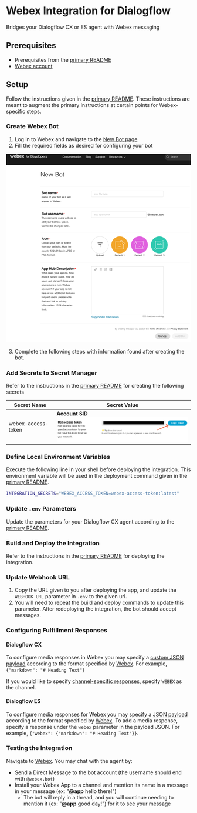 # Webex Integration for Dialogflow

Bridges your Dialogflow CX or ES agent with Webex messaging

## Prerequisites

- Prerequisites from the [primary README](../../README.md)
- [Webex account](https://teams.webex.com/signin)

## Setup

Follow the instructions given in the [primary README](../../README.md). These instructions are meant to augment the primary instructions at certain points for Webex-specific steps.

### Create Webex Bot

1. Log in to Webex and navigate to the [New Bot page](https://developer.webex.com/my-apps/new/bot)
2. Fill the required fields as desired for configuring your bot

<img src="./images/webex-create-bot.png" width="700px" alt="Filling the New Bot page fields" />

3. Complete the following steps with information found after creating the bot.

### Add Secrets to Secret Manager

Refer to the instructions in the [primary README](../../README.md) for creating the following secrets

| Secret Name | Secret Value                                                                              |
|-------------|-------------------------------------------------------------------------------------------|
| webex-access-token | **Account SID** <br><img src="./images/webex-access-token.png" width="500px" alt="Webex copy bot access token" /> |

### Define Local Environment Variables

Execute the following line in your shell before deploying the integration. This environment variable will be used in the deployment command given in the [primary README](../../README.md).

```sh
INTEGRATION_SECRETS="WEBEX_ACCESS_TOKEN=webex-access-token:latest"
```

### Update `.env` Parameters

Update the parameters for your Dialogflow CX agent according to the [primary README](../../README.md).

### Build and Deploy the Integration

Refer to the instructions in the [primary README](../../README.md) for deploying the integration.

### Update Webhook URL

1. Copy the URL given to you after deploying the app, and update the `WEBHOOK_URL` parameter in `.env` to the given url.
2. You will need to repeat the build and deploy commands to update this parameter. After redeploying the integration, the bot should accept messages.

### Configuring Fulfillment Responses

#### Dialogflow CX

To configure media responses in Webex you may specify a [custom JSON payload](https://cloud.google.com/dialogflow/cx/docs/concept/fulfillment#payload) according to the format specified by [Webex](https://developer.webex.com/docs/api/v1/messages/create-a-message). For example, `{"markdown": "# Heading Text"}`

If you would like to specify [channel-specific responses](https://cloud.google.com/dialogflow/cx/docs/concept/fulfillment#channel-specific), specify `WEBEX` as the channel.

#### Dialogflow ES

To configure media responses for Webex you may specify a [JSON payload](https://cloud.google.com/dialogflow/es/docs/intents-rich-messages#custom) according to the format specified by [Webex](https://developer.webex.com/docs/api/v1/messages/create-a-message). To add a media response, specify a response under the `webex` parameter in the payload JSON. For example, `{"webex": {"markdown": "# Heading Text"}}`.

### Testing the Integration

Navigate to [Webex](https://web.webex.com). You may chat with the agent by:
- Send a Direct Message to the bot account (the username should end with `@webex.bot`)
- Install your Webex App to a channel and mention its name in a message in your message (ex: "**@app** hello there!")
    - The bot will reply in a thread, and you will continue needing to mention it (ex: "**@app** good day!") for it to see your message
